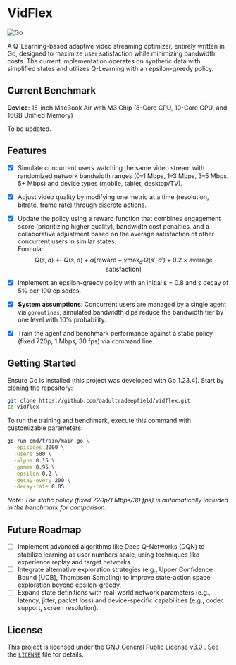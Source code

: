 # VidFlex

![Go](https://img.shields.io/badge/go-%2300ADD8.svg?style=for-the-badge&logo=go&logoColor=white)

A Q-Learning-based adaptive video streaming optimizer, entirely written in Go, designed to maximize user satisfaction while minimizing bandwidth costs. The current implementation operates on synthetic data with simplified states and utilizes Q-Learning with an epsilon-greedy policy.

## Current Benchmark

**Device**: 15-inch MacBook Air with M3 Chip (8-Core CPU, 10-Core GPU, and 16GB Unified Memory)

To be updated.

## Features

- [x] Simulate concurrent users watching the same video stream with randomized network bandwidth ranges (0–1 Mbps, 1–3 Mbps, 3–5 Mbps, 5+ Mbps) and device types (mobile, tablet, desktop/TV).
- [x] Adjust video quality by modifying one metric at a time (resolution, bitrate, frame rate) through discrete actions.
- [x] Update the policy using a reward function that combines engagement score (prioritizing higher quality), bandwidth cost penalties, and a collaborative adjustment based on the average satisfaction of other concurrent users in similar states.  
       Formula:  
       $$Q(s, a) \leftarrow Q(s, a) + \alpha \left[\text{reward} + \gamma \max_{a'} Q(s', a') + 0.2 \times \text{average satisfaction}\right]$$

- [x] Implement an epsilon-greedy policy with an initial ε = 0.8 and ε decay of 5% per 100 episodes.
- [x] **System assumptions**: Concurrent users are managed by a single agent via `goroutines`; simulated bandwidth dips reduce the bandwidth tier by one level with 10% probability.
- [x] Train the agent and benchmark performance against a static policy (fixed 720p, 1 Mbps, 30 fps) via command line.

## Getting Started

Ensure Go is installed (this project was developed with Go 1.23.4). Start by cloning the repository:

```bash
git clone https://github.com/oadultradeepfield/vidflex.git
cd vidflex
```

To run the training and benchmark, execute this command with customizable parameters:

```bash
go run cmd/train/main.go \
  -episodes 2000 \
  -users 500 \
  -alpha 0.15 \
  -gamma 0.95 \
  -epsilon 0.2 \
  -decay-every 200 \
  -decay-rate 0.05
```

_Note: The static policy (fixed 720p/1 Mbps/30 fps) is automatically included in the benchmark for comparison._

## Future Roadmap

- [ ] Implement advanced algorithms like Deep Q-Networks (DQN) to stabilize learning as user numbers scale, using techniques like experience replay and target networks.
- [ ] Integrate alternative exploration strategies (e.g., Upper Confidence Bound [UCB], Thompson Sampling) to improve state-action space exploration beyond epsilon-greedy.
- [ ] Expand state definitions with real-world network parameters (e.g., latency, jitter, packet loss) and device-specific capabilities (e.g., codec support, screen resolution).

## License

This project is licensed under the GNU General Public License v3.0 . See the [`LICENSE`](/LICENSE) file for details.
